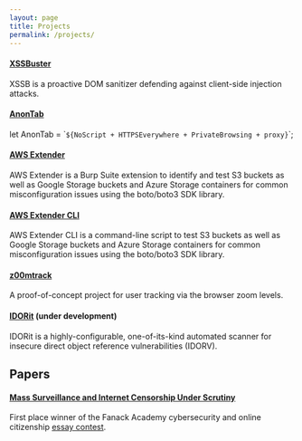 ```yaml
---
layout: page
title: Projects
permalink: /projects/
---
```


#### <a name="XSSBuster" href="https://github.com/0xsobky/XSSBuster">XSSBuster</a>
 XSSB is a proactive DOM sanitizer defending against client-side injection attacks.

#### <a name="AnonTab" href="https://github.com/0xsobky/AnonTab">AnonTab</a>
 let AnonTab = \``${NoScript + HTTPSEverywhere + PrivateBrowsing + proxy}`\`;

#### <a name="aws-extender" href="https://github.com/VirtueSecurity/aws-extender">AWS Extender</a>
 AWS Extender is a Burp Suite extension to identify and test S3 buckets as well as Google Storage buckets and Azure Storage containers for common misconfiguration issues using the boto/boto3 SDK library.

#### <a name="aws-extender-cli" href="https://github.com/VirtueSecurity/aws-extender-cli">AWS Extender CLI</a>
 AWS Extender CLI is a command-line script to test S3 buckets as well as Google Storage buckets and Azure Storage containers for common misconfiguration issues using the boto/boto3 SDK library.

#### <a name="z00mtrack" href="https://github.com/0xsobky/z00mtrack">z00mtrack</a>
 A proof-of-concept project for user tracking via the browser zoom levels.

#### <a href="IDORit" href="https://github.com/0xsobky/IDORit">IDORit</a> (under development)
 IDORit is a highly-configurable, one-of-its-kind automated scanner for insecure direct object reference vulnerabilities (IDORV).


## Papers

#### [Mass Surveillance and Internet Censorship Under Scrutiny](/papers/Mass%20Surveillance%20and%20Internet%20Censorship%20Under%20Scrutiny.pdf)
 First place winner of the Fanack Academy cybersecurity and online citizenship [essay contest](https://academy.fanack.com/publications/2016/09/15/essay-contest-on-cyber-security-and-online-citizenship/).
